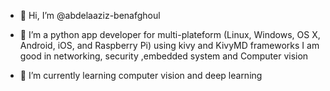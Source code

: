 - 👋 Hi, I’m @abdelaaziz-benafghoul
- 👀 I’m a python app developer for multi-plateform
(Linux, Windows, OS X, Android, iOS, and
Raspberry Pi) using kivy and KivyMD frameworks
I am good in networking, security ,embedded
system and Computer vision

- 🌱 I’m currently learning computer vision and deep learning


<!---
abdelaaziz-benafghoul/abdelaaziz-benafghoul is a ✨ special ✨ repository because its `README.md` (this file) appears on your GitHub profile.
You can click the Preview link to take a look at your changes.
--->
